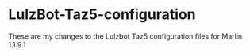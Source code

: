 # LulzBot-Taz5-configuration
These are my changes to the Lulzbot Taz5 configuration files for Marlin 1.1.9.1

